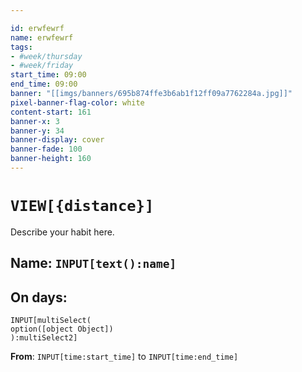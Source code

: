 ```yaml
---

id: erwfewrf
name: erwfewrf
tags:
- #week/thursday 
- #week/friday
start_time: 09:00
end_time: 09:00
banner: "[[imgs/banners/695b874ffe3b6ab1f12ff09a7762284a.jpg]]"
pixel-banner-flag-color: white
content-start: 161
banner-x: 3
banner-y: 34
banner-display: cover
banner-fade: 100
banner-height: 160
---
```


# `VIEW[{distance}]`

Describe your habit here.

## Name: `INPUT[text():name]`  

## On days:

```meta-bind
INPUT[multiSelect(
option([object Object])
):multiSelect2]
```

**From**: `INPUT[time:start_time]`  to `INPUT[time:end_time]`
